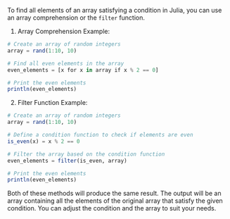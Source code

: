 To find all elements of an array satisfying a condition in Julia, you can use an array comprehension or the `filter` function.

1. Array Comprehension Example:
```julia
# Create an array of random integers
array = rand(1:10, 10)

# Find all even elements in the array
even_elements = [x for x in array if x % 2 == 0]

# Print the even elements
println(even_elements)
```

2. Filter Function Example:
```julia
# Create an array of random integers
array = rand(1:10, 10)

# Define a condition function to check if elements are even
is_even(x) = x % 2 == 0

# Filter the array based on the condition function
even_elements = filter(is_even, array)

# Print the even elements
println(even_elements)
```

Both of these methods will produce the same result. The output will be an array containing all the elements of the original array that satisfy the given condition. You can adjust the condition and the array to suit your needs.